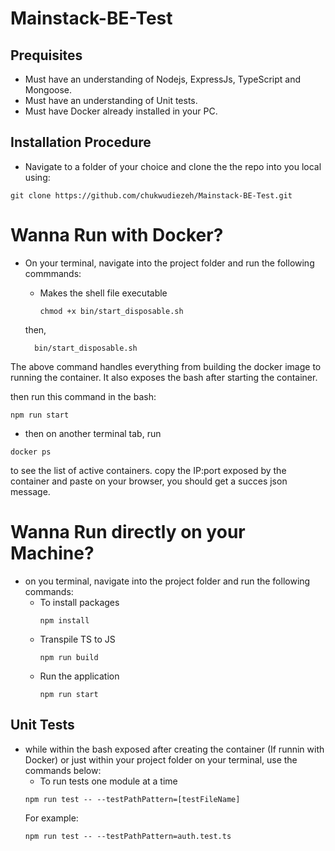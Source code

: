 # Mainstack-BE-Test

## Prequisites
- Must have an understanding of Nodejs, ExpressJs, TypeScript and Mongoose.
- Must have an understanding of Unit tests.
- Must have Docker already installed in your PC.
  
## Installation Procedure

- Navigate to a folder of your choice and clone the the repo into you local using:
```
git clone https://github.com/chukwudiezeh/Mainstack-BE-Test.git
```
# Wanna Run with Docker?
- On your terminal, navigate into the project folder and run the following commmands:
  
  - Makes the shell file executable
    ```
    chmod +x bin/start_disposable.sh
    ```
  then, 
    ```
      bin/start_disposable.sh
    ```
The above command handles everything from building the docker image to running the container. 
It also exposes the bash after starting the container.

then run this command in the bash:
```
npm run start
```
- then on another terminal tab, run 
```
docker ps
```
to see the list of active containers. copy the IP:port exposed by the container and paste on your browser, you should get a succes json message.

# Wanna Run directly on your Machine?
- on you terminal, navigate into the project folder and run the following commands:
  - To install packages
    ```
    npm install
    ```
  - Transpile TS to JS
    ```
    npm run build
    ```
  - Run the application
    ```
    npm run start
    ```
## Unit Tests
- while within the bash exposed after creating the container (If runnin with Docker) or just within your project folder on your terminal, use the commands below:
  - To run tests one module at a time
  ```
  npm run test -- --testPathPattern=[testFileName]
  ```
  For example:
  ```
  npm run test -- --testPathPattern=auth.test.ts
  ```